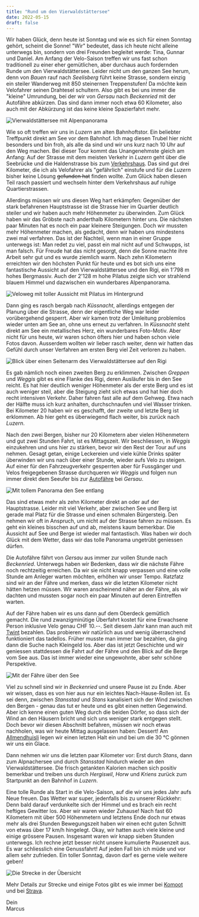 ```yaml
---
title: "Rund um den Vierwaldstättersee"
date: 2022-05-15
draft: false
---
```


Wir haben Glück, denn heute ist Sonntag und wie es sich für einen Sonntag gehört, scheint die Sonne! "Wir" bedeutet, dass ich heute nicht alleine unterwegs bin, sondern von drei Freunden begleitet werde: Tina, Gunnar und Daniel. Am Anfang der Velo-Saison treffen wir uns fast schon traditionell zu einer eher gemütlichen, aber durchaus auch fordernden Runde um den Vierwaldstättersee. Leider nicht um den ganzen See herum, denn von *Bauen* rauf nach *Seelisberg* führt keine Strasse, sondern einzig ein steiler Wanderweg mit 850 steinernen Treppenstufen! Da möchte kein Velofahrer seinen Drahtesel schultern. Also gibt es bei uns immer die "kleine" Umrundung, bei der wir von *Gersau* nach *Beckenried* mit der Autofähre abkürzen. Das sind dann immer noch etwa 60 Kilometer, also auch mit der Abkürzung ist das keine kleine Spazierfahrt mehr.

![Vierwaldstättersee mit Alpenpanorama](/images/blog/2022-05-15_001.jpg)

Wie so oft treffen wir uns in *Luzern* am alten Bahnhoftstor. Ein beliebter Treffpunkt direkt am See vor dem Bahnhof. Ich mag diesen Trubel hier nicht besonders und bin froh, als alle da sind und wir uns kurz nach 10 Uhr auf den Weg machen. Bei dieser Tour kommt das Unangenehmste gleich am Anfang: Auf der Strasse mit dem meisten Verkehr in *Luzern* geht über die Seebrücke und die Haldenstrasse bis zum [Verkehrshaus](https://www.verkehrshaus.ch/). Das sind gut drei Kilometer, die ich als Velofahrer als "gefährlich" einstufe und für die *Luzern* bisher keine Lösung ~~gefunden hat~~ finden wollte. Zum Glück haben diesen Teil rasch passiert und wechseln hinter dem Verkehrshaus auf ruhige Quartierstrassen.

Allerdings müssen wir uns diesen Weg hart erkämpfen: Gegenüber der stark befahrenen Hauptstrasse ist die Strasse hier im Quartier deutlich steiler und wir haben auch mehr Höhenmeter zu überwinden. Zum Glück haben wir das Gröbste nach anderthalb Kilometern hinter uns. Die nächsten paar Minuten hat es noch ein paar kleinere Steigungen. Doch wir mussten mehr Höhenmeter machen, als gedacht, denn wir haben uns mindestens zwei mal verfahren. Das ist der Nachteil, wenn man in einer Gruppe unterwegs ist: Man redet zu viel, passt ein mal nicht auf und Schwupps, ist man falsch. Für Freude hat das nicht gesorgt, denn die Sonne machte ihre Arbeit sehr gut und es wurde ziemlich warm. Nach zehn Kilometern erreichten wir den höchsten Punkt für heute und es bot sich uns eine fantastische Aussicht auf den Vierwaldstättersee und den Rigi, ein 1'798 m hohes Bergmassiv. Auch der 2'128 m hohe Pilatus zeigte sich vor strahlend blauem Himmel und dazwischen ein wunderbares Alpenpanorama.

![Veloweg mit toller Aussicht mit Pilatus im Hintergrund](/images/blog/2022-05-15_002.jpg)

Dann ging es rasch bergab nach *Küssnacht*, allerdings entgegen der Planung über die Strasse, denn der eigentliche Weg war leider vorübergehend gesperrt. Aber wir kamen trotz der Umleitung problemlos wieder unten am See an, ohne uns erneut zu verfahren. In *Küssnacht* steht direkt am See ein metallisches Herz, ein wunderbares Foto-Motiv. Aber nicht für uns heute, wir waren schon öfters hier und haben schon viele Fotos davon. Ausserdem wollten wir lieber rasch weiter, denn wir hatten das Gefühl durch unser Verfahren am ersten Berg viel Zeit verloren zu haben.

![Blick über einen Seitenarm des Vierwaldstättersee auf den Rigi](/images/blog/2022-05-15_003.jpg)

Es gab nämlich noch einen zweiten Berg zu erklimmen. Zwischen *Greppen* und *Weggis* gibt es eine Flanke des Rigi, deren Ausläufer bis in den See reicht. Es hat hier deutlich weniger Höhenmeter als der erste Berg und es ist auch weniger steil, aber die Steigung zieht sich etwas und hat hier doch recht intensiven Verkehr. Daher fahren fast alle auf dem Gehweg. Etwa nach der Hälfte muss ich kurz anhalten, durchschnaufen und viel Wasser trinken. Bei Kilometer 20 haben wir es geschafft, der zweite und letzte Berg ist erklommen. Ab hier geht es überwiegend flach weiter, bis zurück nach *Luzern*.

Nach den zwei Bergen, bisher nur 20 Kilometern aber vielen Höhenmetern und gut zwei Stunden Fahrt, ist es Mittagszeit. Wir beschliessen, in *Weggis* einzukehren und uns hier zu stärken, bevor wir den Rest der Tour auf uns nehmen. Gesagt getan, einige Leckereien und viele kühle Drinks später überwinden wir uns nach über einer Stunde, wieder aufs Velo zu steigen. Auf einer für den Fahrzeugverkehr gesperrten aber für Fussgänger und Velos freigegebenen Strasse durchqueren wir *Weggis* und folgen nun immer direkt dem Seeufer bis zur [Autofähre](https://www.autofaehre.ch/) bei *Gersau*.

![Mit tollem Panorama den See entlang](/images/blog/2022-05-15_004.jpg)

Das sind etwas mehr als zehn Kilometer direkt an oder auf der Hauptstrasse. Leider mit viel Verkehr, aber zwischen See und Berg ist gerade mal Platz für die Strasse und einen schmalen Bürgersteig. Den nehmen wir oft in Anspruch, um nicht auf der Strasse fahren zu müssen. Es geht ein kleines bisschen auf und ab, meistens kaum bemerkbar. Die Aussicht auf See und Berge ist wieder mal fantastisch. Was haben wir doch Glück mit dem Wetter, dass wir das tolle Panorama ungetrübt geniessen dürfen.

Die Autofähre fährt von *Gersau* aus immer zur vollen Stunde nach *Beckenried*. Unterwegs haben wir Bedenken, dass wir die nächste Fähre noch rechtzeitig erreichen. Da wir sie nicht knapp verpassen und eine volle Stunde am Anleger warten möchten, erhöhen wir unser Tempo. Ratzfatz sind wir an der Fähre und merken, dass wir die letzten Kilometer nicht hätten hetzen müssen. Wir waren anscheinend näher an der Fähre, als wir dachten und mussten sogar noch ein paar Minuten auf deren Eintreffen warten.

Auf der Fähre haben wir es uns dann auf dem Oberdeck gemütlich gemacht. Die rund zwanzigminütige Überfahrt kostet für eine Erwachsene Person inklusive Velo genau CHF 10.--. Seit diesem Jahr kann man auch mit [Twint](https://www.twint.ch/) bezahlen. Das probieren wir natürlich aus und wenig überraschend funktioniert das tadellos. Früher musste man immer bar bezahlen, da ging dann die Suche nach Kleingeld los. Aber das ist jetzt Geschichte und wir geniessen stattdessen die Fahrt auf der Fähre und den Blick auf die Berge vom See aus. Das ist immer wieder eine ungewohnte, aber sehr schöne Perspektive.

![Mit der Fähre über den See](/images/blog/2022-05-15_005.jpg)

Viel zu schnell sind wir in *Beckenried* und unsere Pause ist zu Ende. Aber wir wissen, dass es von hier aus nur ein leichtes Nach-Hause-Rollen ist. Es sei denn, zwischen *Stansstad* und *Stans* kanalisiert sich der Wind zwischen den Bergen - genau das tut er heute und es gibt einen netten Gegenwind. Aber ich kenne einen guten Weg durch die beiden Dörfer, so dass sich der Wind an den Häusern bricht und sich uns weniger stark entgegen stellt. Doch bevor wir diesen Abschnitt befahren, müssen wir noch etwas nachholen, was wir heute Mittag ausgelassen haben: Dessert! Am [Allmendhuisli](https://www.allmendhuisli.ch/) legen wir einen letzten Halt ein und bei um die 30 °C gönnen wir uns ein Glace.

Dann nehmen wir uns die letzten paar Kilometer vor: Erst durch *Stans*, dann zum Alpnachersee und durch *Stansstad* hindurch wieder an den Vierwaldstättersee. Die frisch getankten Kalorien machen sich positiv bemerkbar und treiben uns durch *Hergiswil*, *Horw* und *Kriens* zurück zum Startpunkt an den Bahnhof in *Luzern*.

Eine tolle Runde als Start in die Velo-Saison, auf die wir uns jedes Jahr aufs Neue freuen. Das Wetter war super, jedenfalls bis zu unserer Rückkehr: Denn bald darauf verdunkelte sich der Himmel und es brach ein recht heftiges Gewitter los. Aber wir waren wieder Zuhause! Nach fast 60 Kilometern mit über 500 Höhenmetern und letztens Ende doch nur etwas mehr als drei Stunden Bewegungszeit haben wir einen echt guten Schnitt von etwas über 17 km/h hingelegt. Okay, wir hatten auch viele kleine und einige grössere Pausen. Insgesamt waren wir knapp sieben Stunden unterwegs. Ich rechne jetzt besser nicht unsere kumulierte Pausenzeit aus. Es war schliesslich eine Genussfahrt! Auf jeden Fall bin ich müde und vor allem sehr zufrieden. Ein toller Sonntag, davon darf es gerne viele weitere geben!

![Die Strecke in der Übersicht](/images/blog/2022-05-15_komoot.png)

Mehr Details zur Strecke und einige Fotos gibt es wie immer bei [Komoot](https://www.komoot.de/tour/770828365/zoom) und bei [Strava](https://www.strava.com/activities/7147501619).

Dein  
Marcus
